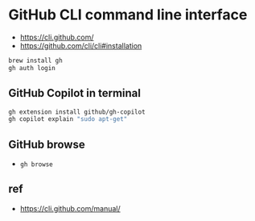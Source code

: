 # GitHub CLI command line interface
- https://cli.github.com/
- https://github.com/cli/cli#installation

```sh
brew install gh
gh auth login
```

## GitHub Copilot in terminal
```sh
gh extension install github/gh-copilot
gh copilot explain "sudo apt-get"
```

## GitHub browse
- `gh browse`

## ref
- https://cli.github.com/manual/
